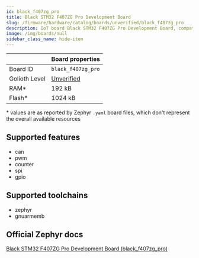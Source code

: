 ```yaml
---
id: black_f407zg_pro
title: Black STM32 F407ZG Pro Development Board
slug: /firmware/hardware/catalog/boards/unverified/black_f407zg_pro
description: IoT board Black STM32 F407ZG Pro Development Board, compatible with Golioth at unverified level.
image: /img/boards/null
sidebar_class_name: hide-item
---
```


[//]: # (This is an auto-generated file, do not edit! Changes to it will be lost upon re-generation)



|                | Board properties     |
| -------------  | -------------------- |
| Board ID       | `black_f407zg_pro` |
| Golioth Level  | [Unverified](/firmware/hardware#unverified-boards) |
| RAM*           | 192 kB |
| Flash*         | 1024 kB |

\* values are as reported by Zephyr `.yaml` board files, which don't represent the overall available resources



## Supported features

* can
* pwm
* counter
* spi
* gpio

## Supported toolchains

* zephyr
* gnuarmemb

## Official Zephyr docs

[Black STM32 F407ZG Pro Development Board (black_f407zg_pro)](https://docs.zephyrproject.org/latest/boards/others/black_f407zg_pro/doc/index.html)
